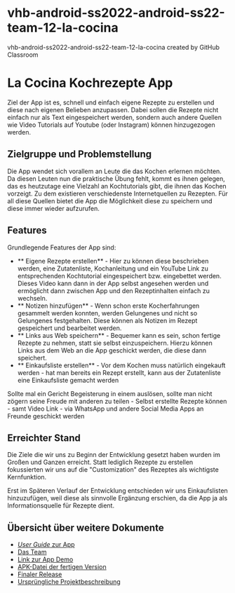 # vhb-android-ss2022-android-ss22-team-12-la-cocina
vhb-android-ss2022-android-ss22-team-12-la-cocina created by GitHub Classroom
# La Cocina Kochrezepte App

Ziel der App ist es, schnell und einfach eigene Rezepte zu erstellen und diese nach eigenen Belieben anzupassen. Dabei sollen die Rezepte nicht einfach nur als Text eingespeichert werden, sondern auch andere Quellen wie Video Tutorials auf Youtube (oder Instagram) können hinzugezogen werden.

## Zielgruppe und Problemstellung

Die App wendet sich vorallem an Leute die das Kochen erlernen möchten. Da diesen Leuten nun die praktische Übung fehlt, kommt es ihnen gelegen, das es heutzutage eine Vielzahl an Kochtutorials gibt, die ihnen das Kochen vorzeigt.
Zu dem existieren verschiedenste Internetquellen zu Rezepten. Für all diese Quellen bietet die App die Möglichkeit diese zu speichern und diese immer wieder aufzurufen.


## Features

Grundlegende Features der App sind:

* ** Eigene Rezepte erstellen** - Hier zu können diese beschrieben werden, eine Zutatenliste, Kochanleitung und ein YouTube Link zu entsprechenden Kochtutorial eingespeichert bzw. eingebettet werden. Dieses Video kann dann in der App selbst angesehen werden und ermöglicht dann zwischen App und den Rezeptinhalten einfach zu wechseln.
* ** Notizen hinzufügen** - Wenn schon erste Kocherfahrungen gesammelt werden konnten, werden Gelungenes und nicht so Gelungenes festgehalten. Diese können als Notizen im Rezept gespeichert und bearbeitet werden.
* ** Links aus Web speichern** - Bequemer kann es sein, schon fertige Rezepte zu nehmen, statt sie selbst einzuspeichern. Hierzu können Links aus dem Web an die App geschickt werden, die diese dann speichert.
* ** Einkaufsliste erstellen** - Vor dem Kochen muss natürlich eingekauft werden - hat man bereits ein Rezept erstellt, kann aus der Zutatenliste eine Einkaufsliste gemacht werden

Sollte mal ein Gericht Begeisterung in einem auslösen, sollte man nicht zögern seine Freude mit anderen zu teilen - Selbst erstellte Rezepte können - samt Video Link - via WhatsApp und andere Social Media Apps an Freunde geschickt werden


## Erreichter Stand

Die Ziele die wir uns zu Beginn der Entwicklung gesetzt haben wurden im Großen und Ganzen erreicht. Statt lediglich Rezepte zu erstellen fokussierten wir uns auf die "Customization" des Rezeptes als wichtigste Kernfunktion.

Erst im Späteren Verlauf der Entwicklung entschieden wir uns Einkaufslisten hinzuzufügen, weil diese als sinnvolle Ergänzung erschien, da die App ja als Informationsquelle für Rezepte dient.

## Übersicht über weitere Dokumente

- [_User Guide_ zur App](App.md)
- [Das Team](Team.md)
- [Link zur App Demo](https://youtu.be/Y3i6hqvNnAI)
- [APK-Datei der fertigen Version](https://github.com/Android-Projekte-VHB/vhb-android-ss2022-android-ss22-team-12-la-cocina/blob/main/app-lacocina-final.apk)
- [Finaler Release](https://github.com/Android-Projekte-VHB/vhb-android-ss2022-android-ss22-team-12-la-cocina/releases/tag/v.1.0)
- [Ursprüngliche Projektbeschreibung](https://github.com/Android-Projekte-VHB/vhb-android-ss2022-android-ss22-team-12-la-cocina/blob/main/Android-SS22-Projektbeschreibung-Team-12_-_uberarbeitet%20(1).pdf)

